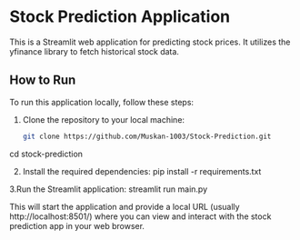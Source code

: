 # Stock Prediction Application

This is a Streamlit web application for predicting stock prices. It utilizes the yfinance library to fetch historical stock data.

## How to Run

To run this application locally, follow these steps:

1. Clone the repository to your local machine:

   ```bash
   git clone https://github.com/Muskan-1003/Stock-Prediction.git
cd stock-prediction

2. Install the required dependencies:
pip install -r requirements.txt

3.Run the Streamlit application:
streamlit run main.py

This will start the application and provide a local
URL (usually http://localhost:8501/) where you can view and interact with the stock prediction app in your web browser.
